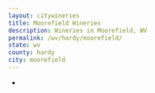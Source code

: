 ```yaml
---
layout: citywineries
title: Moorefield Wineries
description: Wineries in Moorefield, WV
permalink: /wv/hardy/moorefield/
state: wv
county: hardy
city: moorefield
---
```

-
